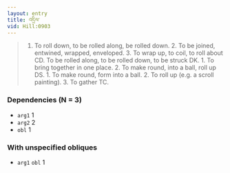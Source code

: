 ```yaml
---
layout: entry
title: འདྲིལ་
vid: Hill:0903
---
```

> 1. To roll down, to be rolled along, be rolled down. 2. To be joined, entwined, wrapped, enveloped. 3. To wrap up, to coil, to roll about CD. To be rolled along, to be rolled down, to be struck DK. 1. To bring together in one place. 2. To make round, into a ball, roll up DS. 1. To make round, form into a ball. 2. To roll up (e.g. a scroll painting). 3. To gather TC.
### Dependencies (N = 3)
* `arg1` 1
* `arg2` 2
* `obl` 1


### With unspecified obliques
* `arg1` `obl` 1
